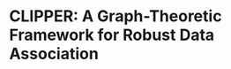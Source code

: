CLIPPER: A Graph-Theoretic Framework for Robust Data Association
================================================================


